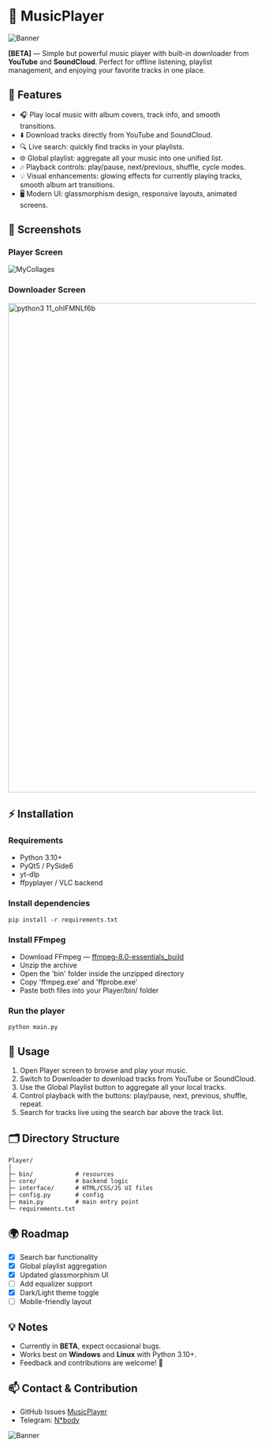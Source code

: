 # 🎵 MusicPlayer

![Banner](https://github.com/user-attachments/assets/f1db33cf-2e71-4c38-8735-0ec0b21db542)

**[BETA]** — Simple but powerful music player with built-in downloader from **YouTube** and **SoundCloud**. Perfect for offline listening, playlist management, and enjoying your favorite tracks in one place.

## 🚀 Features

* 🎧 Play local music with album covers, track info, and smooth transitions.
* ⬇️ Download tracks directly from YouTube and SoundCloud.
* 🔍 Live search: quickly find tracks in your playlists.
* 🌐 Global playlist: aggregate all your music into one unified list.
* 🎶 Playback controls: play/pause, next/previous, shuffle, cycle modes.
* 💡 Visual enhancements: glowing effects for currently playing tracks, smooth album art transitions.
* 🖥️ Modern UI: glassmorphism design, responsive layouts, animated screens.

## 📸 Screenshots

### Player Screen

![MyCollages](https://github.com/user-attachments/assets/ab24fc03-ecc5-4421-a7a7-0603e836c9b8)

### Downloader Screen

<img width="1920" height="991" alt="python3 11_ohIFMNLf6b" src="https://github.com/user-attachments/assets/29c719e7-5aa0-4885-be5f-c72648105934" />

## ⚡ Installation

### Requirements

* Python 3.10+
* PyQt5 / PySide6
* yt-dlp
* ffpyplayer / VLC backend

### Install dependencies

```
pip install -r requirements.txt
```

### Install FFmpeg

* Download FFmpeg — [ffmpeg-8.0-essentials_build](https://www.gyan.dev/ffmpeg/builds/ffmpeg-release-essentials.zip)
* Unzip the archive
* Open the 'bin' folder inside the unzipped directory
* Copy 'ffmpeg.exe' and 'ffprobe.exe'
* Paste both files into your Player/bin/ folder

### Run the player

```
python main.py
```

## 🔧 Usage

1. Open Player screen to browse and play your music.
2. Switch to Downloader to download tracks from YouTube or SoundCloud.
3. Use the Global Playlist button to aggregate all your local tracks.
4. Control playback with the buttons: play/pause, next, previous, shuffle, repeat.
5. Search for tracks live using the search bar above the track list.

## 🗂 Directory Structure

```
Player/
│
├─ bin/            # resources
├─ core/           # backend logic
├─ interface/      # HTML/CSS/JS UI files
├─ config.py       # config
├─ main.py         # main entry point
└─ requirements.txt
```

## 🌍 Roadmap

* [x] Search bar functionality
* [x] Global playlist aggregation
* [x] Updated glassmorphism UI
* [ ] Add equalizer support
* [x] Dark/Light theme toggle
* [ ] Mobile-friendly layout

## 💡 Notes

* Currently in **BETA**, expect occasional bugs.
* Works best on **Windows** and **Linux** with Python 3.10+.
* Feedback and contributions are welcome! 🚀

## 📫 Contact & Contribution

* GitHub Issues [MusicPlayer](https://github.com/herochkanya/MusicPlayer)
* Telegram: [N*body](https://t.me/nobody_from_nothing)

![Banner](https://github.com/user-attachments/assets/3da8af2c-b376-454b-ae0a-dc0511637476)
